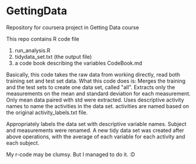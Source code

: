 # GettingData
Repository for coursera project in Getting Data course

This repo contains R code file 
1. run_analysis.R
2. tidydata_set.txt (the output file)
3. a code book describing the variables CodeBook.md

Basically, this code takes the raw data from working directly, read both training set and test set data.
What this code does is:
Merges the training and the test sets to create one data set, called "all".
Extracts only the measurements on the mean and standard deviation for each measurement. 
Only mean data paired with std were extracted. 
Uses descriptive activity names to name the activities in the data set.
activities are named based on the original activity_labels.txt file.

Appropriately labels the data set with descriptive variable names. 
Subject and measurements were renamed.
A new tidy data set was created after above operations, with the average of each variable for each activity and each subject.

My r-code may be clumsy. But I managed to do it. :D
